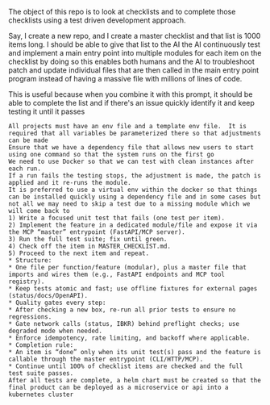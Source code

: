 The object of this repo is to look at checklists and to complete those checklists using a test driven development approach.

Say, I create a new repo, and I create a master checklist and that list is 1000 items long.  I should be able to give that list to the AI the AI continuously test and implement a main entry point into multiple modules for each item on the checklist by doing so this enables both humans and the AI to troubleshoot patch and update individual files that are then called in the main entry point program instead of having a massive file with millions of lines of code.


This is useful because when you combine it with this prompt, it should be able to complete the list and if there's an issue quickly identify it and keep testing it until it passes


```text
All projects must have an env file and a template env file.  It is required that all variables be parameterized there so that adjustments can be made
Ensure that we have a dependency file that allows new users to start using one command so that the system runs on the first go
We need to use Docker so that we can test with clean instances after each run.
If a run fails the testing stops, the adjustment is made, the patch is applied and it re-runs the module.
It is preferred to use a virtual env within the docker so that things can be installed quickly using a dependency file and in some cases but not all we may need to skip a test due to a missing module which we will come back to 
1) Write a focused unit test that fails (one test per item).
2) Implement the feature in a dedicated module/file and expose it via the MCP “master” entrypoint (FastAPI/MCP server).
3) Run the full test suite; fix until green.
4) Check off the item in MASTER_CHECKLIST.md.
5) Proceed to the next item and repeat.
* Structure:
* One file per function/feature (modular), plus a master file that imports and wires them (e.g., FastAPI endpoints and MCP tool registry).
* Keep tests atomic and fast; use offline fixtures for external pages (status/docs/OpenAPI).
* Quality gates every step:
* After checking a new box, re-run all prior tests to ensure no regressions.
* Gate network calls (status, IBKR) behind preflight checks; use degraded mode when needed.
* Enforce idempotency, rate limiting, and backoff where applicable.
* Completion rule:
* An item is “done” only when its unit test(s) pass and the feature is callable through the master entrypoint (CLI/HTTP/MCP).
* Continue until 100% of checklist items are checked and the full test suite passes.
After all tests are complete, a helm chart must be created so that the final product can be deployed as a microservice or api into a kubernetes cluster
```

